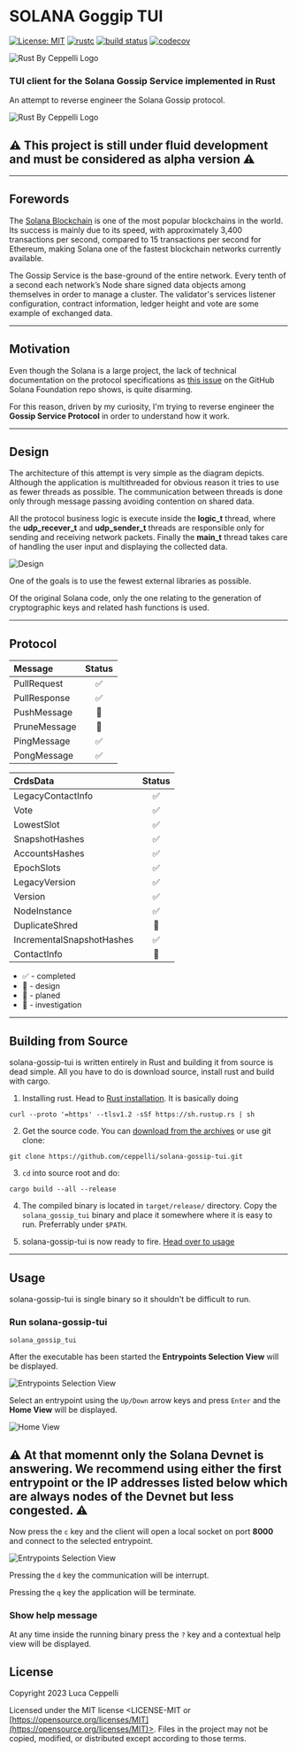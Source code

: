 # SOLANA Goggip TUI
[![License: MIT](https://img.shields.io/badge/license-MIT-blue)](#license)
[![rustc](https://img.shields.io/badge/rustc-1.65+-blue?style=flat-square&logo=rust)](https://www.rust-lang.org)
[![build status](https://github.com/ceppelli/solana-gossip-tui/actions/workflows/rust.yml/badge.svg)](https://github.com/ceppelli/solana-gossip-tui/actions/workflows/rust.yml)
[![codecov](https://codecov.io/gh/ceppelli/solana-gossip-tui/branch/main/graph/badge.svg?token=YMVE0GDCNO)](https://codecov.io/gh/ceppelli/solana-gossip-tui)


![Rust By Ceppelli Logo](assets/rust-by-ceppelli-128x128.png)


### TUI client for the Solana Gossip Service implemented in Rust

An attempt to reverse engineer the Solana Gossip protocol.

![Rust By Ceppelli Logo](assets/solana-gossip-tui.gif)

## ⚠️ This project is still under fluid development and must be considered as alpha version ⚠️

---

## Forewords

The [Solana Blockchain](https://solana.com) is one of the most popular blockchains in the world. Its success is mainly due to its speed, with approximately 3,400 transactions per second, compared to 15 transactions per second for Ethereum, making Solana one of the fastest blockchain networks currently available.

The Gossip Service is the base-ground of the entire network. Every tenth of a second each network’s Node share signed data objects among themselves in order to manage a cluster.  The validator's services listener configuration, contract information, ledger height and vote are some example of exchanged data.

---

## Motivation

Even though the Solana is a large project, the lack of technical documentation on the protocol specifications as [this issue](https://github.com/solana-foundation/specs/issues/9) on the GitHub Solana Foundation repo shows, is quite disarming.

For this reason, driven by my curiosity, I'm trying to reverse engineer the **Gossip Service Protocol** in order to understand how it work.

---

## Design

The architecture of this attempt is very simple as the diagram depicts. Although the application is multithreaded for obvious reason it tries to use as fewer threads as possible. The communication between threads is done only through message passing  avoiding contention on shared data.

All the protocol business logic is execute inside the **logic_t** thread, where the **udp_recever_t** and **udp_sender_t** threads are responsible only for sending and receiving network packets.
Finally the **main_t** thread takes care of handling the user input and displaying the collected data.

![Design](assets/design.png)

One of the goals is to use the fewest external libraries as possible.

Of the original Solana code, only the one relating to the generation of cryptographic keys and related hash functions is used.

---

## Protocol

| Message            | Status |
| :---               | :---:  |
| PullRequest        | ✅ |
| PullResponse       | ✅ |
| PushMessage        | 🔬 |
| PruneMessage       | 🔬 |
| PingMessage        | ✅ |
| PongMessage        | ✅ |



| CrdsData                  | Status |
| :---                      | :---:  |
| LegacyContactInfo         | ✅ |
| Vote                      | ✅ |
| LowestSlot                | ✅ |
| SnapshotHashes            | ✅ |
| AccountsHashes            | ✅ |
| EpochSlots                | ✅ |
| LegacyVersion             | ✅ |
| Version                   | ✅ |
| NodeInstance              | ✅ |
| DuplicateShred            | 🔬 |
| IncrementalSnapshotHashes | ✅ |
| ContactInfo               | 🔬 |


* ✅ - completed
* 📐 - design
* 🔮 - planed
* 🔬 - investigation

---

## Building from Source
solana-gossip-tui is written entirely in Rust and building it from source is dead simple. All you have to do is download source, install rust and build with cargo.

1) Installing rust. Head to [Rust installation](https://www.rust-lang.org/tools/install). It is basically doing
```
curl --proto '=https' --tlsv1.2 -sSf https://sh.rustup.rs | sh
```
2) Get the source code. You can [download from the archives]() or use git clone:
```
git clone https://github.com/ceppelli/solana-gossip-tui.git
```

3) `cd` into source root and do:
```
cargo build --all --release
```

4) The compiled binary is located in `target/release/` directory. Copy the `solana_gossip_tui` binary and place it somewhere where it is easy to run. Preferrably under `$PATH`.

5) solana-gossip-tui is now ready to fire. [Head over to usage](#usage)

---

## Usage

solana-gossip-tui is single binary so it shouldn't be difficult to run.

### Run solana-gossip-tui
```
solana_gossip_tui
```

After the executable has been started the **Entrypoints Selection View** will be displayed.

![Entrypoints Selection View](assets/solana-gossip-tui-3.png)

Select an entrypoint using the `Up/Down` arrow keys and press `Enter` and the **Home View** will be displayed.

![Home View](assets/solana-gossip-tui-4.png)

## ⚠️ At that momennt only the Solana Devnet is answering. We recommend using either the first entrypoint or the IP addresses listed below which are always nodes of the Devnet but less congested. ⚠️


Now press the `c` key and the client will open a local socket on port **8000** and connect to the selected entrypoint.

![Entrypoints Selection View](assets/solana-gossip-tui-7.png)

Pressing the `d` key the communication will be interrupt.

Pressing the `q` key the application will be terminate.

### Show help message
At any time inside the running binary press the `?` key and a contextual help view will be displayed.




## License

Copyright 2023 Luca Ceppelli

Licensed under the MIT license
<LICENSE-MIT or [https://opensource.org/licenses/MIT](https://opensource.org/licenses/MIT)>. Files in the project may not be
copied, modified, or distributed except according to those terms.